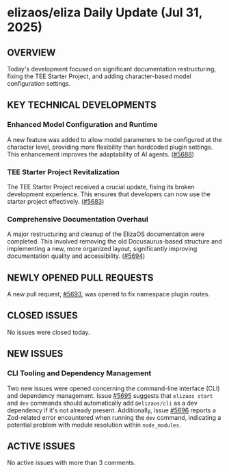 # elizaos/eliza Daily Update (Jul 31, 2025)
## OVERVIEW 
Today's development focused on significant documentation restructuring, fixing the TEE Starter Project, and adding character-based model configuration settings.

## KEY TECHNICAL DEVELOPMENTS

### Enhanced Model Configuration and Runtime
A new feature was added to allow model parameters to be configured at the character level, providing more flexibility than hardcoded plugin settings. This enhancement improves the adaptability of AI agents. ([#5686](https://github.com/elizaos/eliza/pull/5686))

### TEE Starter Project Revitalization
The TEE Starter Project received a crucial update, fixing its broken development experience. This ensures that developers can now use the starter project effectively. ([#5683](https://github.com/elizaos/eliza/pull/5683))

### Comprehensive Documentation Overhaul
A major restructuring and cleanup of the ElizaOS documentation were completed. This involved removing the old Docusaurus-based structure and implementing a new, more organized layout, significantly improving documentation quality and accessibility. ([#5694](https://github.com/elizaos/eliza/pull/5694))

## NEWLY OPENED PULL REQUESTS
A new pull request, [#5693](https://github.com/elizaos/eliza/pull/5693), was opened to fix namespace plugin routes.

## CLOSED ISSUES
No issues were closed today.

## NEW ISSUES
### CLI Tooling and Dependency Management
Two new issues were opened concerning the command-line interface (CLI) and dependency management. Issue [#5695](https://github.com/elizaos/eliza/issues/5695) suggests that `elizaos start` and `dev` commands should automatically add `@elizaos/cli` as a dev dependency if it's not already present. Additionally, issue [#5696](https://github.com/elizaos/eliza/issues/5696) reports a Zod-related error encountered when running the `dev` command, indicating a potential problem with module resolution within `node_modules`.

## ACTIVE ISSUES
No active issues with more than 3 comments.